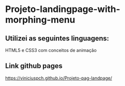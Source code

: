 # Projeto-landingpage-with-morphing-menu

## Utilizei as seguintes linguagens:
HTML5 e CSS3 com conceitos de animação

## Link github pages
https://viniciuspch.github.io/Projeto-pag-landpage/
